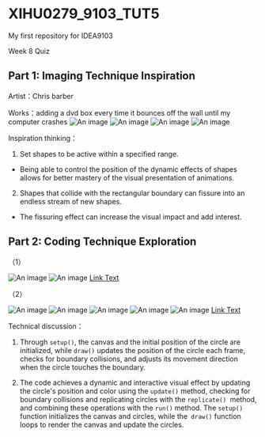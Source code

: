 # XIHU0279_9103_TUT5
My first repository for IDEA9103

Week 8 Quiz

## Part 1: Imaging Technique Inspiration

Artist：Chris barber

Works：adding a dvd box every time it bounces off the wall until my computer crashes
![An image](assets/1.png)
![An image](assets/5.png)
![An image](assets/6.png)
![An image](assets/9.png)

Inspiration thinking：

1. Set shapes to be active within a specified range. 
- Being able to control the position of the dynamic effects of shapes allows for better mastery of the visual presentation of animations.


2. Shapes that collide with the rectangular boundary can fissure into an endless stream of new shapes. 
- The fissuring effect can increase the visual impact and add interest.



## Part 2: Coding Technique Exploration

（1）

![An image](assets/F8.png)
![An image](assets/F4.png)
[Link Text](https://p5js.org/examples/motion-bounce.html)

（2）

![An image](assets/1F.png)
![An image](assets/2F.png)
![An image](assets/3F.png)
![An image](assets/7F.png)
![An image](assets/8F.png)
[Link Text](https://editor.p5js.org/ms12297/sketches/XAQwqAwOK)



Technical discussion：

1. Through `setup()`, the canvas and the initial position of the circle are initialized, while `draw()` updates the position of the circle each frame, checks for boundary collisions, and adjusts its movement direction when the circle touches the boundary.



2. The code achieves a dynamic and interactive visual effect by updating the circle's position and color using the `update()` method, checking for boundary collisions and replicating circles with the `replicate() `method, and combining these operations with the `run()` method. The `setup() `function initializes the canvas and circles, while the` draw()` function loops to render the canvas and update the circles.

